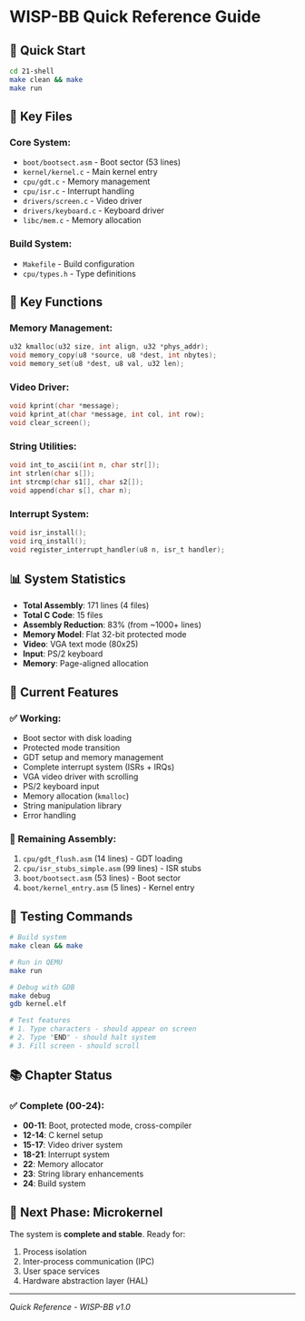 # WISP-BB Quick Reference Guide

## 🚀 Quick Start

```bash
cd 21-shell
make clean && make
make run
```

## 📁 Key Files

### Core System:
- `boot/bootsect.asm` - Boot sector (53 lines)
- `kernel/kernel.c` - Main kernel entry
- `cpu/gdt.c` - Memory management
- `cpu/isr.c` - Interrupt handling
- `drivers/screen.c` - Video driver
- `drivers/keyboard.c` - Keyboard driver
- `libc/mem.c` - Memory allocation

### Build System:
- `Makefile` - Build configuration
- `cpu/types.h` - Type definitions

## 🔧 Key Functions

### Memory Management:
```c
u32 kmalloc(u32 size, int align, u32 *phys_addr);
void memory_copy(u8 *source, u8 *dest, int nbytes);
void memory_set(u8 *dest, u8 val, u32 len);
```

### Video Driver:
```c
void kprint(char *message);
void kprint_at(char *message, int col, int row);
void clear_screen();
```

### String Utilities:
```c
void int_to_ascii(int n, char str[]);
int strlen(char s[]);
int strcmp(char s1[], char s2[]);
void append(char s[], char n);
```

### Interrupt System:
```c
void isr_install();
void irq_install();
void register_interrupt_handler(u8 n, isr_t handler);
```

## 📊 System Statistics

- **Total Assembly**: 171 lines (4 files)
- **Total C Code**: 15 files
- **Assembly Reduction**: 83% (from ~1000+ lines)
- **Memory Model**: Flat 32-bit protected mode
- **Video**: VGA text mode (80x25)
- **Input**: PS/2 keyboard
- **Memory**: Page-aligned allocation

## 🎯 Current Features

### ✅ Working:
- Boot sector with disk loading
- Protected mode transition
- GDT setup and memory management
- Complete interrupt system (ISRs + IRQs)
- VGA video driver with scrolling
- PS/2 keyboard input
- Memory allocation (`kmalloc`)
- String manipulation library
- Error handling

### 🔧 Remaining Assembly:
1. `cpu/gdt_flush.asm` (14 lines) - GDT loading
2. `cpu/isr_stubs_simple.asm` (99 lines) - ISR stubs
3. `boot/bootsect.asm` (53 lines) - Boot sector
4. `boot/kernel_entry.asm` (5 lines) - Kernel entry

## 🚀 Testing Commands

```bash
# Build system
make clean && make

# Run in QEMU
make run

# Debug with GDB
make debug
gdb kernel.elf

# Test features
# 1. Type characters - should appear on screen
# 2. Type "END" - should halt system
# 3. Fill screen - should scroll
```

## 📚 Chapter Status

### ✅ Complete (00-24):
- **00-11**: Boot, protected mode, cross-compiler
- **12-14**: C kernel setup
- **15-17**: Video driver system
- **18-21**: Interrupt system
- **22**: Memory allocator
- **23**: String library enhancements
- **24**: Build system

## 🎯 Next Phase: Microkernel

The system is **complete and stable**. Ready for:
1. Process isolation
2. Inter-process communication (IPC)
3. User space services
4. Hardware abstraction layer (HAL)

---

*Quick Reference - WISP-BB v1.0* 